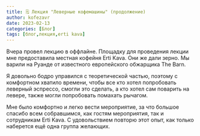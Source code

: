 ```yaml
---
title: 🗒 Лекция "Леверные кофемашины" (продолжение)
author: kofezavr
date: 2023-02-13
categories: [Блог]
tags: [блог,лекция,erti kava]
--- 
```

Вчера провел лекцию в оффлайне. Площадку для проведения лекции мне предоставила местная кофейня Erti Kava. Они же дали зерно. Мы варили на Руанде от известного европейского обжарщика The Barn. 

Я довольно бодро управился с теоретической частью, поэтому с комфортном хватило времени, чтобы все кто хотел попробовать леверный эспрессо, смогли это сделать, а кто хотел сам поварить на левере, также могли попробовать помахать рычагом.

Мне было комфортно и легко вести мероприятие, за что большое спасибо всем собравшимся, как гостям мероприятия, так и сотрудникам Erti Kava. С удовольствием повторю этот опыт, как только наберется ещё одна группа желающих.